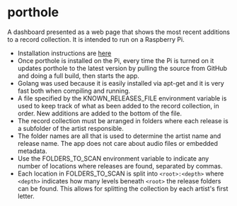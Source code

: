 # porthole

A dashboard presented as a web page that shows the most recent additions to a record collection. It is intended to run on a Raspberry Pi.

* Installation instructions are [here](Pi.md)
* Once porthole is installed on the Pi, every time the Pi is turned on it updates porthole to the latest version by pulling the source from GitHub and doing a full build, then starts the app.
* Golang was used because it is easily installed via apt-get and it is very fast both when compiling and running.
* A file specified by the KNOWN_RELEASES_FILE environment variable is used to keep track of what as been added to the record collection, in order. New additions are added to the bottom of the file.
* The record collection must be arranged in folders where each release is a subfolder of the artist responsible.
* The folder names are all that is used to determine the artist name and release name. The app does not care about audio files or embedded metadata.
* Use the FOLDERS_TO_SCAN environment variable to indicate any number of locations where releases are found, separated by commas.
* Each location in FOLDERS_TO_SCAN is split into `<root>:<depth>` where `<depth>` indicates how many levels beneath `<root>` the release folders can be found. This allows for splitting the collection by each artist's first letter.
